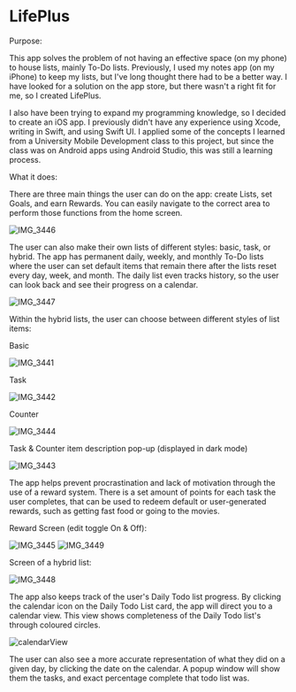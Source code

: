 # LifePlus

Purpose:

This app solves the problem of not having an effective space (on my phone) to house lists, mainly To-Do lists. Previously, I used my notes app (on my iPhone) to keep my lists, but I've long thought there had to be a better way. I have looked for a solution on the app store, but there wasn't a right fit for me, so I created LifePlus. 

I also have been trying to expand my programming knowledge, so I decided to create an iOS app. I previously didn't have any experience using Xcode, writing in Swift, and using Swift UI. I applied some of the concepts I learned from a University Mobile Development class to this project, but since the class was on Android apps using Android Studio, this was still a learning process.

What it does:

There are three main things the user can do on the app: create Lists, set Goals, and earn Rewards. You can easily navigate to the correct area to perform those functions from the home screen.

![IMG_3446](https://github.com/ShaneTracey7/LifePlus/assets/71601674/492c9bff-e76e-477a-99db-5b6c07f66a69)

The user can also make their own lists of different styles: basic, task, or hybrid. The app has permanent daily, weekly, and monthly To-Do lists where the user can set default items that remain there after the lists reset every day, week, and month. The daily list even tracks history, so the user can look back and see their progress on a calendar. 

![IMG_3447](https://github.com/ShaneTracey7/LifePlus/assets/71601674/61e9c6e4-7119-4faa-9250-866ed0abc1df)

Within the hybrid lists, the user can choose between different styles of list items:

Basic

![IMG_3441](https://github.com/ShaneTracey7/LifePlus/assets/71601674/3a59654a-7f19-4308-a157-ffe8d8af1847)

Task

![IMG_3442](https://github.com/ShaneTracey7/LifePlus/assets/71601674/a36984e1-286c-4e1b-b010-3e0986723214)

Counter

![IMG_3444](https://github.com/ShaneTracey7/LifePlus/assets/71601674/d3b3a213-b2de-4567-9bf0-35459fc870fc)

Task & Counter item description pop-up (displayed in dark mode)

![IMG_3443](https://github.com/ShaneTracey7/LifePlus/assets/71601674/7b0e8149-d340-47eb-a081-a3a695672e52)

The app helps prevent procrastination and lack of motivation through the use of a reward system. There is a set amount of points for each task the user completes, that can be used to redeem default or user-generated rewards, such as getting fast food or going to the movies.

Reward Screen (edit toggle On & Off):

![IMG_3445](https://github.com/ShaneTracey7/LifePlus/assets/71601674/7c1a739b-491f-4d28-b679-b9fe12abe482)
![IMG_3449](https://github.com/ShaneTracey7/LifePlus/assets/71601674/4a28ead9-165d-49e4-9af6-e4f05807c2a9)





Screen of a hybrid list:

![IMG_3448](https://github.com/ShaneTracey7/LifePlus/assets/71601674/cacfbb97-e540-45d2-922d-8eca115f41a5)


The app also keeps track of the user's Daily Todo list progress. By clicking the calendar icon on the Daily Todo List card, the app will direct you to a calendar view. This view shows completeness of the Daily Todo list's through coloured circles.

![calendarView](https://github.com/ShaneTracey7/LifePlus/assets/71601674/afad6afd-61d4-41c0-a925-a79600a9cc27)


The user can also see a more accurate representation of what they did on a given day, by clicking the date on the calendar. A popup window will show them the tasks, and exact percentage complete that todo list was.


